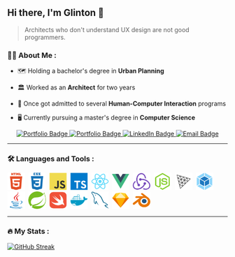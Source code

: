 ## Hi there, I'm Glinton :wave: 

> Architects who don't understand UX design are not good programmers.

### :man_technologist: About Me :

+ :world_map: Holding a bachelor's degree in **Urban Planning**

+ :classical_building: Worked as an **Architect** for two years

+ :bookmark: Once got admitted to several **Human-Computer Interaction** programs

+ :desktop_computer: Currently pursuing a master's degree in **Computer Science**

<div id="badges" align="center">
  <a href="https://glintonliao.site">
    <img src="https://img.shields.io/badge/Portfolio(new)-orange?style=for-the-badge&logo=Macy's&logoColor=white" alt="Portfolio Badge"/>
  </a>
  <a href="https://glintonliao.github.io/GlintonLiao-s-Portfolio">
    <img src="https://img.shields.io/badge/Portfolio(old)-grey?style=for-the-badge&logo=Macy's&logoColor=white" alt="Portfolio Badge"/>
  </a>
  <a href="https://www.linkedin.com/in/glintonliao/">
    <img src="https://img.shields.io/badge/LinkedIn-blue?style=for-the-badge&logo=linkedin&logoColor=white" alt="LinkedIn Badge"/>
  </a>
  <a href="mailto:glintonliao@outlook.com">
    <img src="https://img.shields.io/badge/Email-brown?style=for-the-badge&logo=Microsoft Outlook&logoColor=white" alt="Email Badge"/>
  </a>
</div>

--- 

### :hammer_and_wrench: Languages and Tools :

<div>
  <img src="https://github.com/devicons/devicon/blob/master/icons/html5/html5-plain-wordmark.svg" title="HTML5" alt="HTML" width="40" height="40"/>&nbsp;
  <img src="https://github.com/devicons/devicon/blob/master/icons/css3/css3-plain-wordmark.svg" title="CSS3" alt="CSS" width="40" height="40"/>&nbsp;
  <img src="https://github.com/devicons/devicon/blob/master/icons/javascript/javascript-original.svg" title="JavaScript" alt="JavaScript" width="40" height="40"/>&nbsp;
  <img src="https://github.com/devicons/devicon/blob/master/icons/typescript/typescript-original.svg" title="TypeScript" alt="TypeScript" width="40" height="40"/>&nbsp;
  <img src="https://github.com/devicons/devicon/blob/master/icons/react/react-original.svg" title="React" alt="React" width="40" height="40"/>&nbsp;
  <img src="https://github.com/devicons/devicon/blob/master/icons/vuejs/vuejs-original.svg" title="Vue" alt="Vue" width="40" height="40"/>&nbsp;
  <img src="https://github.com/devicons/devicon/blob/master/icons/redux/redux-original.svg" title="Redux" alt="Redux " width="40" height="40"/>&nbsp;
  <img src="https://github.com/devicons/devicon/blob/master/icons/nodejs/nodejs-original.svg" title="NodeJS" alt="NodeJS" width="40" height="40"/>&nbsp;
  <img src="https://github.com/devicons/devicon/blob/master/icons/threejs/threejs-original.svg" title="Threejs" alt="Threejs" width="40" height="40"/>&nbsp;
    <img src="https://github.com/devicons/devicon/blob/master/icons/webpack/webpack-original.svg" title="Webpack" alt="Webpack" width="40" height="40"/>&nbsp;
  <img src="https://github.com/devicons/devicon/blob/master/icons/java/java-original.svg" title="Java" alt="Java" width="40" height="40"/>&nbsp;
  <img src="https://github.com/devicons/devicon/blob/master/icons/spring/spring-original.svg" title="Spring" alt="Spring" width="40" height="40"/>&nbsp;
  <img src="https://github.com/devicons/devicon/blob/master/icons/swift/swift-original.svg" title="Swift" alt="Swift" width="40" height="40"/>&nbsp;
  <img src="https://github.com/devicons/devicon/blob/master/icons/docker/docker-plain.svg" title="Docker" alt="Docker" width="40" height="40"/>&nbsp;
  <img src="https://github.com/devicons/devicon/blob/master/icons/mysql/mysql-original.svg" title="MySQL"  alt="MySQL" width="40" height="40"/>&nbsp;
  <img src="https://github.com/devicons/devicon/blob/master/icons/sketch/sketch-original.svg" title="Sketch" alt="Sketch" width="40" height="40"/>&nbsp;
  <img src="https://github.com/devicons/devicon/blob/master/icons/blender/blender-original.svg" title="Blender" alt="Blender" width="40" height="40"/>&nbsp;

---

### :fire: My Stats :

[![GitHub Streak](https://github-readme-streak-stats.herokuapp.com?user=GlintonLiao&hide_border=true&date_format=M%20j%5B%2C%20Y%5D)](https://git.io/streak-stats)
